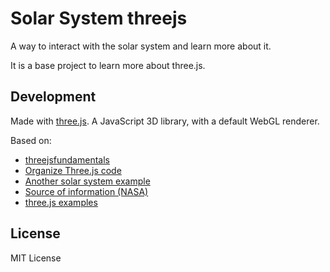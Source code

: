 # Solar System threejs
A way to interact with the solar system and learn more about it.



It is a base project to learn more about three.js.




## Development
Made with [three.js](https://threejs.org/). A JavaScript 3D library, with a default WebGL renderer.

Based on:
* [threejsfundamentals](https://threejsfundamentals.org/)
* [Organize Three.js code](https://medium.com/@soffritti.pierfrancesco/how-to-organize-the-structure-of-a-three-js-project-77649f58fa3f)
* [Another solar system example](https://marshalmurphy.com/blog/2020-07-29-solar-system/)
* [Source of information (NASA)](https://solarsystem.nasa.gov/planet-compare/)
* [three.js examples](https://threejs.org/examples/#webgl_animation_cloth)


## License
MIT License

